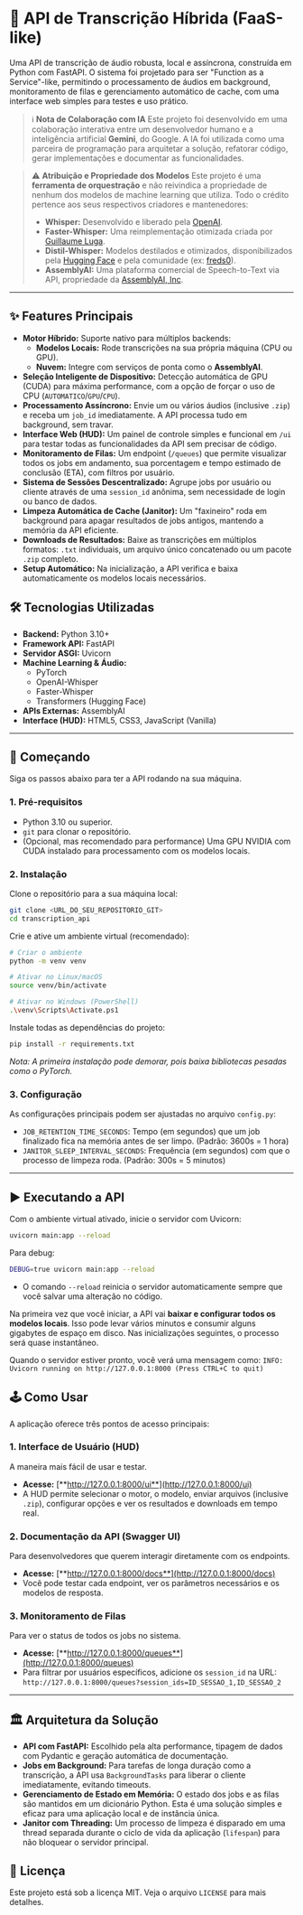 # 🚀 API de Transcrição Híbrida (FaaS-like)

Uma API de transcrição de áudio robusta, local e assíncrona, construída em Python com FastAPI. O sistema foi projetado para ser "Function as a Service"-like, permitindo o processamento de áudios em background, monitoramento de filas e gerenciamento automático de cache, com uma interface web simples para testes e uso prático.

> ℹ️ **Nota de Colaboração com IA**
> Este projeto foi desenvolvido em uma colaboração interativa entre um desenvolvedor humano e a inteligência artificial **Gemini**, do Google. A IA foi utilizada como uma parceira de programação para arquitetar a solução, refatorar código, gerar implementações e documentar as funcionalidades.

> ⚠️ **Atribuição e Propriedade dos Modelos**
> Este projeto é uma **ferramenta de orquestração** e não reivindica a propriedade de nenhum dos modelos de machine learning que utiliza. Todo o crédito pertence aos seus respectivos criadores e mantenedores:
> * **Whisper:** Desenvolvido e liberado pela [OpenAI](https://openai.com/research/whisper).
> * **Faster-Whisper:** Uma reimplementação otimizada criada por [Guillaume Luga](https://github.com/guillaumekln/faster-whisper).
> * **Distil-Whisper:** Modelos destilados e otimizados, disponibilizados pela [Hugging Face](https://huggingface.co/distil-whisper) e pela comunidade (ex: [freds0](https://huggingface.co/freds0/distil-whisper-large-v3-ptbr)).
> * **AssemblyAI:** Uma plataforma comercial de Speech-to-Text via API, propriedade da [AssemblyAI, Inc](https://www.assemblyai.com/).

---

## ✨ Features Principais

* **Motor Híbrido:** Suporte nativo para múltiplos backends:
    * **Modelos Locais:** Rode transcrições na sua própria máquina (CPU ou GPU).
    * **Nuvem:** Integre com serviços de ponta como o **AssemblyAI**.
* **Seleção Inteligente de Dispositivo:** Detecção automática de GPU (CUDA) para máxima performance, com a opção de forçar o uso de CPU (`AUTOMATICO`/`GPU`/`CPU`).
* **Processamento Assíncrono:** Envie um ou vários áudios (inclusive `.zip`) e receba um `job_id` imediatamente. A API processa tudo em background, sem travar.
* **Interface Web (HUD):** Um painel de controle simples e funcional em `/ui` para testar todas as funcionalidades da API sem precisar de código.
* **Monitoramento de Filas:** Um endpoint (`/queues`) que permite visualizar todos os jobs em andamento, sua porcentagem e tempo estimado de conclusão (ETA), com filtros por usuário.
* **Sistema de Sessões Descentralizado:** Agrupe jobs por usuário ou cliente através de uma `session_id` anônima, sem necessidade de login ou banco de dados.
* **Limpeza Automática de Cache (Janitor):** Um "faxineiro" roda em background para apagar resultados de jobs antigos, mantendo a memória da API eficiente.
* **Downloads de Resultados:** Baixe as transcrições em múltiplos formatos: `.txt` individuais, um arquivo único concatenado ou um pacote `.zip` completo.
* **Setup Automático:** Na inicialização, a API verifica e baixa automaticamente os modelos locais necessários.

## 🛠️ Tecnologias Utilizadas

* **Backend:** Python 3.10+
* **Framework API:** FastAPI
* **Servidor ASGI:** Uvicorn
* **Machine Learning & Áudio:**
    * PyTorch
    * OpenAI-Whisper
    * Faster-Whisper
    * Transformers (Hugging Face)
* **APIs Externas:** AssemblyAI
* **Interface (HUD):** HTML5, CSS3, JavaScript (Vanilla)

---

## 🚀 Começando

Siga os passos abaixo para ter a API rodando na sua máquina.

### 1. Pré-requisitos

* Python 3.10 ou superior.
* `git` para clonar o repositório.
* (Opcional, mas recomendado para performance) Uma GPU NVIDIA com CUDA instalado para processamento com os modelos locais.

### 2. Instalação

Clone o repositório para a sua máquina local:
```bash
git clone <URL_DO_SEU_REPOSITORIO_GIT>
cd transcription_api
```

Crie e ative um ambiente virtual (recomendado):
```bash
# Criar o ambiente
python -m venv venv

# Ativar no Linux/macOS
source venv/bin/activate

# Ativar no Windows (PowerShell)
.\venv\Scripts\Activate.ps1
```

Instale todas as dependências do projeto:
```bash
pip install -r requirements.txt
```
*Nota: A primeira instalação pode demorar, pois baixa bibliotecas pesadas como o PyTorch.*

### 3. Configuração

As configurações principais podem ser ajustadas no arquivo `config.py`:
* `JOB_RETENTION_TIME_SECONDS`: Tempo (em segundos) que um job finalizado fica na memória antes de ser limpo. (Padrão: 3600s = 1 hora)
* `JANITOR_SLEEP_INTERVAL_SECONDS`: Frequência (em segundos) com que o processo de limpeza roda. (Padrão: 300s = 5 minutos)

---

## ▶️ Executando a API

Com o ambiente virtual ativado, inicie o servidor com Uvicorn:

```bash
uvicorn main:app --reload
```
Para debug:
```bash
DEBUG=true uvicorn main:app --reload
```
* O comando `--reload` reinicia o servidor automaticamente sempre que você salvar uma alteração no código.

Na primeira vez que você iniciar, a API vai **baixar e configurar todos os modelos locais**. Isso pode levar vários minutos e consumir alguns gigabytes de espaço em disco. Nas inicializações seguintes, o processo será quase instantâneo.

Quando o servidor estiver pronto, você verá uma mensagem como:
`INFO:     Uvicorn running on http://127.0.0.1:8000 (Press CTRL+C to quit)`

## 🕹️ Como Usar

A aplicação oferece três pontos de acesso principais:

### 1. Interface de Usuário (HUD)
A maneira mais fácil de usar e testar.
* **Acesse:** [**http://127.0.0.1:8000/ui**](http://127.0.0.1:8000/ui)
* A HUD permite selecionar o motor, o modelo, enviar arquivos (inclusive `.zip`), configurar opções e ver os resultados e downloads em tempo real.

### 2. Documentação da API (Swagger UI)
Para desenvolvedores que querem interagir diretamente com os endpoints.
* **Acesse:** [**http://127.0.0.1:8000/docs**](http://127.0.0.1:8000/docs)
* Você pode testar cada endpoint, ver os parâmetros necessários e os modelos de resposta.

### 3. Monitoramento de Filas
Para ver o status de todos os jobs no sistema.
* **Acesse:** [**http://127.0.0.1:8000/queues**](http://127.0.0.1:8000/queues)
* Para filtrar por usuários específicos, adicione os `session_id` na URL:
    `http://127.0.0.1:8000/queues?session_ids=ID_SESSAO_1,ID_SESSAO_2`

---

## 🏛️ Arquitetura da Solução

* **API com FastAPI:** Escolhido pela alta performance, tipagem de dados com Pydantic e geração automática de documentação.
* **Jobs em Background:** Para tarefas de longa duração como a transcrição, a API usa `BackgroundTasks` para liberar o cliente imediatamente, evitando timeouts.
* **Gerenciamento de Estado em Memória:** O estado dos jobs e as filas são mantidos em um dicionário Python. Esta é uma solução simples e eficaz para uma aplicação local e de instância única.
* **Janitor com Threading:** Um processo de limpeza é disparado em uma thread separada durante o ciclo de vida da aplicação (`lifespan`) para não bloquear o servidor principal.

## 📜 Licença

Este projeto está sob a licença MIT. Veja o arquivo `LICENSE` para mais detalhes.